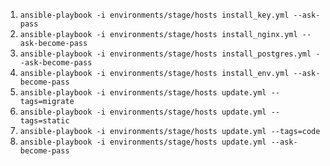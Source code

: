 1. `ansible-playbook -i environments/stage/hosts install_key.yml --ask-pass`
2. `ansible-playbook -i environments/stage/hosts install_nginx.yml --ask-become-pass`
3. `ansible-playbook -i environments/stage/hosts install_postgres.yml --ask-become-pass`
4. `ansible-playbook -i environments/stage/hosts install_env.yml --ask-become-pass`
5. `ansible-playbook -i environments/stage/hosts update.yml --tags=migrate`
6. `ansible-playbook -i environments/stage/hosts update.yml --tags=static`
7. `ansible-playbook -i environments/stage/hosts update.yml --tags=code`
8. `ansible-playbook -i environments/stage/hosts update.yml --ask-become-pass`
